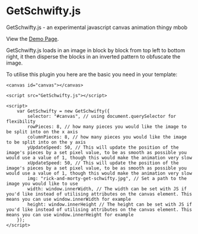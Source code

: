# GetSchwifty.js
GetSchwifty.js - an experimental javascript canvas animation thingy mbob

View the [Demo Page](https://joepagan.github.io/GetSchwifty.js/).

GetSchwifty.js loads in an image in block by block from top left to bottom right, it then disperse the blocks in an inverted pattern to obfuscate the image.

To utilise this plugin you here are the basic you need in your template:

    <canvas id="canvas"></canvas>

    <script src="GetSchwifty.js"></script>

    <script>
        var GetSchwifty = new GetSchwifty({
            selector: "#canvas", // using document.querySelector for flexibility
            rowPieces: 8, // how many pieces you would like the image to be split into on the x axis
            columnPieces: 8, // how many pieces you would like the image to be split into on the y axis
            yUpdateSpeed: 50, // This will update the position of the image's pieces by a set pixel value, to be as smooth as possible you would use a value of 1, though this would make the animation very slow
            xUpdateSpeed: 50, // This will update the position of the image's pieces by a set pixel value, to be as smooth as possible you would use a value of 1, though this would make the animation very slow
            img: "rick-and-morty-get-schwifty.jpg", // Set a path to the image you would like to use
            width: window.innerWidth, // The width can be set with JS if you'd like instead of utilising attributes on the canvas element. This means you can use window.innerWidth for example
            height: window.innerHeight // The height can be set with JS if you'd like instead of utilising attributes on the canvas element. This means you can use window.innerHeight for example
        });
    </script>
